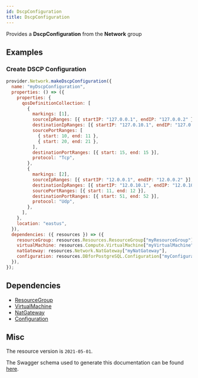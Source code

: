 ```yaml
---
id: DscpConfiguration
title: DscpConfiguration
---
```

Provides a **DscpConfiguration** from the **Network** group
## Examples
### Create DSCP Configuration
```js
provider.Network.makeDscpConfiguration({
  name: "myDscpConfiguration",
  properties: () => ({
    properties: {
      qosDefinitionCollection: [
        {
          markings: [1],
          sourceIpRanges: [{ startIP: "127.0.0.1", endIP: "127.0.0.2" }],
          destinationIpRanges: [{ startIP: "127.0.10.1", endIP: "127.0.10.2" }],
          sourcePortRanges: [
            { start: 10, end: 11 },
            { start: 20, end: 21 },
          ],
          destinationPortRanges: [{ start: 15, end: 15 }],
          protocol: "Tcp",
        },
        {
          markings: [2],
          sourceIpRanges: [{ startIP: "12.0.0.1", endIP: "12.0.0.2" }],
          destinationIpRanges: [{ startIP: "12.0.10.1", endIP: "12.0.10.2" }],
          sourcePortRanges: [{ start: 11, end: 12 }],
          destinationPortRanges: [{ start: 51, end: 52 }],
          protocol: "Udp",
        },
      ],
    },
    location: "eastus",
  }),
  dependencies: ({ resources }) => ({
    resourceGroup: resources.Resources.ResourceGroup["myResourceGroup"],
    virtualMachine: resources.Compute.VirtualMachine["myVirtualMachine"],
    natGateway: resources.Network.NatGateway["myNatGateway"],
    configuration: resources.DBforPostgreSQL.Configuration["myConfiguration"],
  }),
});

```
## Dependencies
- [ResourceGroup](../Resources/ResourceGroup.md)
- [VirtualMachine](../Compute/VirtualMachine.md)
- [NatGateway](../Network/NatGateway.md)
- [Configuration](../DBforPostgreSQL/Configuration.md)
## Misc
The resource version is `2021-05-01`.

The Swagger schema used to generate this documentation can be found [here](https://github.com/Azure/azure-rest-api-specs/tree/main/specification/network/resource-manager/Microsoft.Network/stable/2021-05-01/dscpConfiguration.json).
